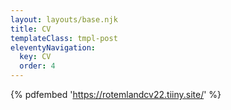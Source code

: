 ```yaml
---
layout: layouts/base.njk
title: CV
templateClass: tmpl-post
eleventyNavigation:
  key: CV
  order: 4
---
```


 {% pdfembed 'https://rotemlandcv22.tiiny.site/' %}
